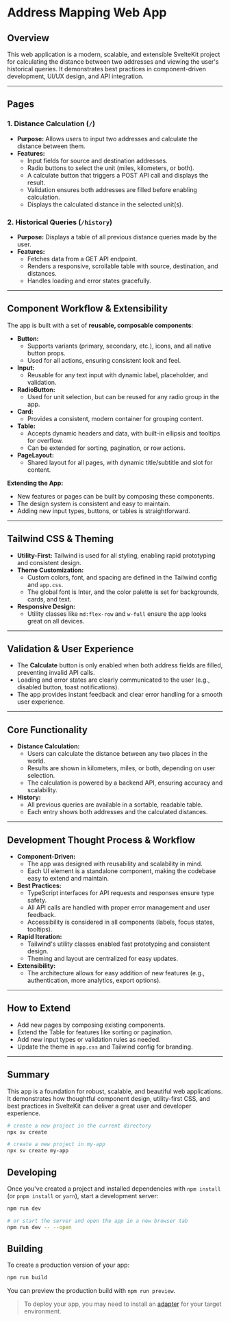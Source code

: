 # Address Mapping Web App

## Overview

This web application is a modern, scalable, and extensible SvelteKit project for calculating the distance between two addresses and viewing the user's historical queries. It demonstrates best practices in component-driven development, UI/UX design, and API integration.

---

## Pages

### 1. Distance Calculation (`/`)

- **Purpose:** Allows users to input two addresses and calculate the distance between them.
- **Features:**
  - Input fields for source and destination addresses.
  - Radio buttons to select the unit (miles, kilometers, or both).
  - A calculate button that triggers a POST API call and displays the result.
  - Validation ensures both addresses are filled before enabling calculation.
  - Displays the calculated distance in the selected unit(s).

### 2. Historical Queries (`/history`)

- **Purpose:** Displays a table of all previous distance queries made by the user.
- **Features:**
  - Fetches data from a GET API endpoint.
  - Renders a responsive, scrollable table with source, destination, and distances.
  - Handles loading and error states gracefully.

---

## Component Workflow & Extensibility

The app is built with a set of **reusable, composable components**:

- **Button:**
  - Supports variants (primary, secondary, etc.), icons, and all native button props.
  - Used for all actions, ensuring consistent look and feel.
- **Input:**
  - Reusable for any text input with dynamic label, placeholder, and validation.
- **RadioButton:**
  - Used for unit selection, but can be reused for any radio group in the app.
- **Card:**
  - Provides a consistent, modern container for grouping content.
- **Table:**
  - Accepts dynamic headers and data, with built-in ellipsis and tooltips for overflow.
  - Can be extended for sorting, pagination, or row actions.
- **PageLayout:**
  - Shared layout for all pages, with dynamic title/subtitle and slot for content.

**Extending the App:**

- New features or pages can be built by composing these components.
- The design system is consistent and easy to maintain.
- Adding new input types, buttons, or tables is straightforward.

---

## Tailwind CSS & Theming

- **Utility-First:** Tailwind is used for all styling, enabling rapid prototyping and consistent design.
- **Theme Customization:**
  - Custom colors, font, and spacing are defined in the Tailwind config and `app.css`.
  - The global font is Inter, and the color palette is set for backgrounds, cards, and text.
- **Responsive Design:**
  - Utility classes like `md:flex-row` and `w-full` ensure the app looks great on all devices.

---

## Validation & User Experience

- The **Calculate** button is only enabled when both address fields are filled, preventing invalid API calls.
- Loading and error states are clearly communicated to the user (e.g., disabled button, toast notifications).
- The app provides instant feedback and clear error handling for a smooth user experience.

---

## Core Functionality

- **Distance Calculation:**
  - Users can calculate the distance between any two places in the world.
  - Results are shown in kilometers, miles, or both, depending on user selection.
  - The calculation is powered by a backend API, ensuring accuracy and scalability.
- **History:**
  - All previous queries are available in a sortable, readable table.
  - Each entry shows both addresses and the calculated distances.

---

## Development Thought Process & Workflow

- **Component-Driven:**
  - The app was designed with reusability and scalability in mind.
  - Each UI element is a standalone component, making the codebase easy to extend and maintain.
- **Best Practices:**
  - TypeScript interfaces for API requests and responses ensure type safety.
  - All API calls are handled with proper error management and user feedback.
  - Accessibility is considered in all components (labels, focus states, tooltips).
- **Rapid Iteration:**
  - Tailwind's utility classes enabled fast prototyping and consistent design.
  - Theming and layout are centralized for easy updates.
- **Extensibility:**
  - The architecture allows for easy addition of new features (e.g., authentication, more analytics, export options).

---

## How to Extend

- Add new pages by composing existing components.
- Extend the Table for features like sorting or pagination.
- Add new input types or validation rules as needed.
- Update the theme in `app.css` and Tailwind config for branding.

---

## Summary

This app is a foundation for robust, scalable, and beautiful web applications. It demonstrates how thoughtful component design, utility-first CSS, and best practices in SvelteKit can deliver a great user and developer experience.

```bash
# create a new project in the current directory
npx sv create

# create a new project in my-app
npx sv create my-app
```

## Developing

Once you've created a project and installed dependencies with `npm install` (or `pnpm install` or `yarn`), start a development server:

```bash
npm run dev

# or start the server and open the app in a new browser tab
npm run dev -- --open
```

## Building

To create a production version of your app:

```bash
npm run build
```

You can preview the production build with `npm run preview`.

> To deploy your app, you may need to install an [adapter](https://svelte.dev/docs/kit/adapters) for your target environment.
